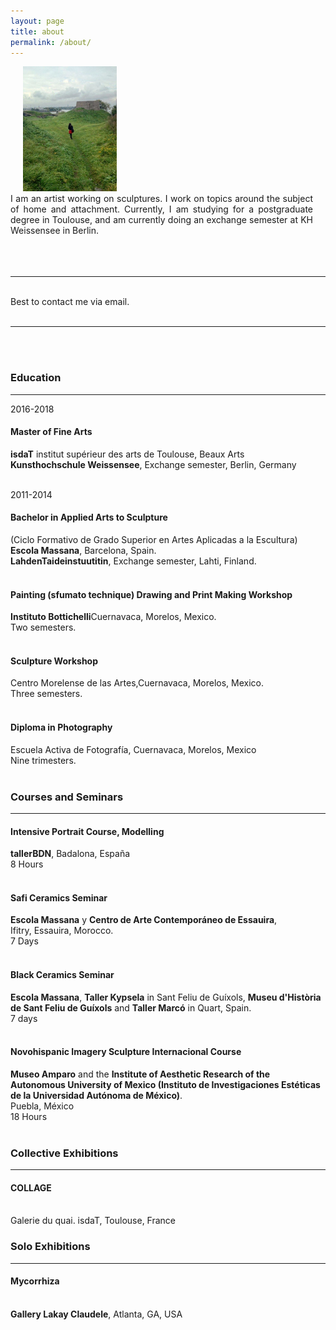 ```yaml
---
layout: page
title: about
permalink: /about/
---
```


<img class="col one right" style="height:200px;margin-left: 20px;" src="/img/prof_pic.jpg">

<br/>

<div style="text-align: justify; margin-right: 20px;">
   <div>I am an artist working on sculptures. I work on topics around the subject of home and attachment. Currently, I am studying for a postgraduate degree in Toulouse, and am currently doing an exchange semester at KH Weissensee in Berlin.</div>
</div>
<br/>

<br/>

<br/>
<hr/>
<br/>
<span class="contacticon center">
	<a href="mailto:alarconbego@gmail.com"><i class="fa fa-envelope-square"></i></a>
	<a href="https://www.behance.net/begoalarcon" target="_blank"><i class="fa fa-behance-square"></i></a>
	<a href="https://www.instagram.com/begoalagu/" target="_blank"><i class="fa fa-instagram"></i></a>
</span>

<div class="col three caption">
	Best to contact me via email.
</div>

<br/>
<hr/>
<br/>



<br/>
<h3>Education</h3>
<hr/>
<div id="textbox">
  <p class="alignright">2016-2018</p>
</div>
<h4>Master of Fine Arts </h4>
<b>isdaT</b> institut supérieur des arts de Toulouse, Beaux Arts<br/>
<b>Kunsthochschule Weissensee</b>, Exchange semester, Berlin, Germany <br/>
<br/>
<div id="textbox">
  <p class="alignright">2011-2014</p>
</div>
<h4>Bachelor in Applied Arts to Sculpture</h4>
(Ciclo Formativo de Grado Superior en Artes Aplicadas a la Escultura)<br/>
<b>Escola Massana</b>, Barcelona, Spain.<br/>
<b>LahdenTaideinstuutitin</b>, Exchange semester, Lahti, Finland.<br/>
<br/>
<h4>Painting (sfumato technique) Drawing and Print Making Workshop</h4>
<b>Instituto Bottichelli</b>Cuernavaca, Morelos, Mexico.<br/>
Two semesters.<br/>
<br/>
<h4>Sculpture Workshop</h4>
Centro Morelense de las Artes,Cuernavaca, Morelos, Mexico. <br/>
Three semesters.<br/>
<br/>
<h4>Diploma in Photography</h4>
Escuela Activa de Fotografía, Cuernavaca, Morelos, Mexico <br/>
Nine trimesters.<br/>
<br/>
<h3>Courses and Seminars</h3>
<hr/>
<h4>Intensive Portrait Course, Modelling</h4>
<b>tallerBDN</b>, Badalona, España<br/>
8 Hours<br/>
<br/>
<h4>Safi  Ceramics Seminar</h4>
<b>Escola Massana</b> y <b>Centro de Arte Contemporáneo de Essauira</b>, <br/>
Ifitry, Essauira, Morocco.<br/>
7 Days<br/>
<br/>
<h4>Black Ceramics Seminar</h4>
<b>Escola Massana</b>, <b>Taller Kypsela</b> in Sant Feliu de Guíxols, <b>Museu d'Història de Sant Feliu de Guíxols</b> and <b>Taller Marcó</b> in Quart, Spain.<br/>
7 days<br/>
<br/>
<h4>Novohispanic Imagery Sculpture Internacional Course</h4>
<b>Museo Amparo</b> and the <b>Institute of Aesthetic Research of the Autonomous University of Mexico (Instituto de Investigaciones Estéticas de la Universidad Autónoma de México)</b>.<br/>
Puebla, México<br/>
18 Hours<br/>
<br/>
<h3>Collective Exhibitions</h3>
<hr/>
<h4>COLLAGE</h4><br/>
Galerie du quai. isdaT, Toulouse, France

<h3>Solo Exhibitions</h3>
<hr/>


<h4>Mycorrhiza</h4><br/>
<b>Gallery Lakay Claudele</b>, Atlanta, GA, USA
